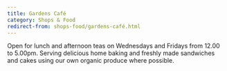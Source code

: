 ```yaml
---
title: Gardens Café
category: Shops & Food
redirect-from: shops-food/gardens-café.html
---
```


Open for lunch and afternoon teas on Wednesdays and Fridays from 12.00 to 5.00pm. Serving delicious home baking and freshly made sandwiches and cakes using our own organic produce where possible.